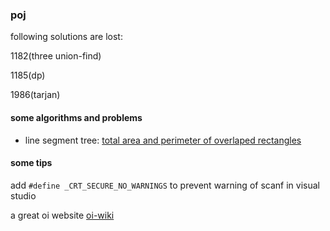 ### poj

following solutions are lost:

1182(three union-find) 

1185(dp)

1986(tarjan)

#### some algorithms and problems

- line segment tree: [total area and perimeter of overlaped rectangles](https://blog.csdn.net/tomorrowtodie/article/details/52048323)

#### some tips

add ```#define _CRT_SECURE_NO_WARNINGS``` to prevent warning of scanf in visual studio

a great oi website [oi-wiki](https://oi-wiki.org)

